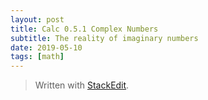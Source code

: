 ```yaml
---
layout: post
title: Calc 0.5.1 Complex Numbers
subtitle: The reality of imaginary numbers
date: 2019-05-10
tags: [math]
---
```




> Written with [StackEdit](https://stackedit.io/).
<!--stackedit_data:
eyJoaXN0b3J5IjpbNDk0MTgxMjAzXX0=
-->